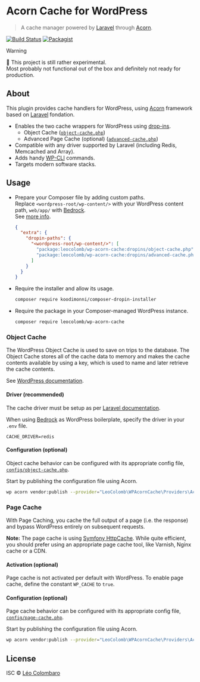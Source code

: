 # Acorn Cache for WordPress

> A cache manager powered by [Laravel](https://laravel.com/) through [Acorn](https://roots.io/acorn/).  

[![Build Status](https://github.com/LeoColomb/wp-acorn-cache/workflows/PHP%20CI/badge.svg)](https://github.com/LeoColomb/wp-acorn-cache/actions?query=workflow%3APHP%20CI)
[![Packagist](https://img.shields.io/packagist/v/LeoColomb/wp-acorn-cache.svg)](https://packagist.org/packages/LeoColomb/wp-acorn-cache)

> [!Warning]  
> 🚧 This project is still rather experimental.  
> Most probably not functional out of the box and definitely not ready for production.

## About

This plugin provides cache handlers for WordPress, using [Acorn](https://roots.io/acorn/) framework
based on [Laravel](https://laravel.com/) fondation.

* Enables the two cache wrappers for WordPress using [drop-ins](https://developer.wordpress.org/reference/functions/_get_dropins/).
  * Object Cache ([`object-cache.php`](dropins/object-cache.php))
  * Advanced Page Cache (optional) ([`advanced-cache.php`](dropins/advanced-cache.php))
* Compatible with any driver supported by Laravel (including Redis, Memcached and Array).
* Adds handy [WP-CLI](https://wp-cli.org/) commands.
* Targets modern software stacks.


## Usage

* Prepare your Composer file by adding custom paths.  
  Replace `<wordpress-root/wp-content/>` with your WordPress content path,
  `web/app/` with [Bedrock](https://roots.io/bedrock/).  
  See [more info](https://github.com/Koodimonni/Composer-Dropin-Installer#readme).
  ```json
  {
    "extra": {
      "dropin-paths": {
        "<wordpress-root/wp-content/>": [
          "package:leocolomb/wp-acorn-cache:dropins/object-cache.php",
          "package:leocolomb/wp-acorn-cache:dropins/advanced-cache.php"
        ]
      }
    }
  }
  ```

* Require the installer and allow its usage.
  ```sh
  composer require koodimonni/composer-dropin-installer
  ```

* Require the package in your Composer-managed WordPress instance.
  ```sh
  composer require leocolomb/wp-acorn-cache
  ```

### Object Cache

The WordPress Object Cache is used to save on trips to the database.
The Object Cache stores all of the cache data to memory and makes the cache
contents available by using a key, which is used to name and later retrieve
the cache contents.

See [WordPress documentation](https://developer.wordpress.org/reference/classes/wp_object_cache/).

#### Driver (recommended)

The cache driver must be setup as per [Laravel documentation](https://laravel.com/docs/cache#configuration).

When using [Bedrock](https://roots.io/bedrock/) as WordPress boilerplate, specify the driver
in your `.env` file.

```dotenv
CACHE_DRIVER=redis
```

#### Configuration (optional)

Object cache behavior can be configured with its appropriate config file, [`config/object-cache.php`](config/object-cache.php).

Start by publishing the configuration file using Acorn.
```bash
wp acorn vendor:publish --provider="LeoColomb\WPAcornCache\Providers\AcornCacheServiceProvider"
```

### Page Cache

With Page Caching, you cache the full output of a page (i.e. the response) and bypass WordPress
entirely on subsequent requests.

**Note:** The page cache is using [Symfony HttpCache](https://symfony.com/doc/current/http_cache.html).
While quite efficient, you should prefer using an appropriate page cache tool, like Varnish, Nginx cache or a CDN.

#### Activation (optional)

Page cache is not activated per default with WordPress.
To enable page cache, define the constant `WP_CACHE` to `true`.

#### Configuration (optional)

Page cache behavior can be configured with its appropriate config file, [`config/page-cache.php`](config/page-cache.php).

Start by publishing the configuration file using Acorn.
```bash
wp acorn vendor:publish --provider="LeoColomb\WPAcornCache\Providers\AcornCacheServiceProvider"
```

## License

ISC © [Léo Colombaro](https://colombaro.fr)
